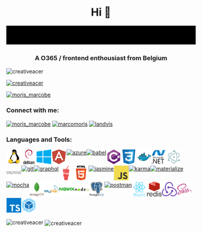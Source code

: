 <h1 align="center">Hi 👋</h1>  
<img src="https://github.com/CreativeAcer/CreativeAcer/blob/main/githubEffect.gif?raw=true">
<h3 align="center">A O365 / frontend enthousiast from Belgium</h3>

<p align="left">
     <img
        src="https://komarev.com/ghpvc/?username=creativeacer&label=Profile%20views&color=0e75b6&style=flat"
        alt="creativeacer" /> </p>

<p align="left"> <a href="https://github.com/ryo-ma/github-profile-trophy"><img
            src="https://github-profile-trophy.vercel.app/?username=creativeacer&theme=onedark&margin-h=10&margin-w=10&column=3&no-bg=true&no-frame=true" alt="creativeacer" /></a> </p>

<p align="left"> <a href="https://twitter.com/moris_marcobe" target="blank"><img
            src="https://img.shields.io/twitter/follow/moris_marcobe?logo=twitter&style=for-the-badge"
            alt="moris_marcobe" /></a> 
        </div></p>

<h3 align="left">Connect with me:</h3>
<p align="left">
    <a href="https://twitter.com/moris_marcobe" target="blank"><img align="center"
            src="https://cdn.jsdelivr.net/npm/simple-icons@3.0.1/icons/twitter.svg" alt="moris_marcobe" height="30"
            width="40" /></a>
    <a href="https://linkedin.com/in/marcomoris" target="blank"><img align="center"
            src="https://cdn.jsdelivr.net/npm/simple-icons@3.0.1/icons/linkedin.svg" alt="marcomoris" height="30"
            width="40" /></a>
    <a href="https://stackoverflow.com/users/landvis" target="blank"><img align="center"
            src="https://cdn.jsdelivr.net/npm/simple-icons@3.0.1/icons/stackoverflow.svg" alt="landvis" height="30"
            width="40" /></a>
</p>

<h3 align="left">Languages and Tools:</h3>

<p align="left">
    <div style="display: flex;flex-wrap: wrap;">
        <a href="https://nl.wikipedia.org/wiki/Linux" target="_blank"> <img
            src="https://raw.githubusercontent.com/devicons/devicon/master/icons/linux/linux-original.svg"
            alt="angularjs" width="40" height="40" /> </a><a href="https://www.debian.org/" target="_blank"> <img
                src="https://raw.githubusercontent.com/devicons/devicon/master/icons/debian/debian-original-wordmark.svg"
                alt="angularjs" width="40" height="40" /> </a><a href="https://www.microsoft.com/" target="_blank"> <img
                    src="https://raw.githubusercontent.com/devicons/devicon/master/icons/windows8/windows8-original.svg"
                    alt="angularjs" width="40" height="40" /> </a><a href="https://angular.io" target="_blank"> <img
                src="https://raw.githubusercontent.com/devicons/devicon/master/icons/angularjs/angularjs-plain.svg"
                alt="angularjs" width="40" height="40" /> </a> <a href="https://azure.microsoft.com/en-in/"
            target="_blank"> <img src="https://www.vectorlogo.zone/logos/microsoft_azure/microsoft_azure-icon.svg"
                alt="azure" width="40" height="40" /> </a> <a href="https://babeljs.io/" target="_blank"> <img
                src="https://www.vectorlogo.zone/logos/babeljs/babeljs-icon.svg" alt="babel" width="40" height="40" />
        </a>
        <a href="https://www.w3schools.com/cs/" target="_blank"> <img
                src="https://raw.githubusercontent.com/devicons/devicon/master/icons/csharp/csharp-original.svg"
                alt="csharp" width="40" height="40" /> </a> <a href="https://www.w3schools.com/css/" target="_blank">
            <img src="https://raw.githubusercontent.com/devicons/devicon/master/icons/css3/css3-original.svg" alt="css3"
                width="40" height="40" /> </a> <a href="https://www.docker.com/" target="_blank"> <img
                src="https://raw.githubusercontent.com/devicons/devicon/master/icons/docker/docker-original.svg"
                alt="docker" width="40" height="40" /> </a> <a href="https://dotnet.microsoft.com/" target="_blank">
            <img src="https://raw.githubusercontent.com/devicons/devicon/master/icons/dot-net/dot-net-original-wordmark.svg"
                alt="dotnet" width="40" height="40" /> </a> <a href="https://www.electronjs.org" target="_blank"> <img
                src="https://raw.githubusercontent.com/devicons/devicon/master/icons/electron/electron-original.svg"
                alt="electron" width="40" height="40" /> </a> <a href="https://expressjs.com" target="_blank"> <img
                src="https://raw.githubusercontent.com/devicons/devicon/master/icons/express/express-original-wordmark.svg"
                alt="express" width="40" height="40" /> </a> <a href="https://git-scm.com/" target="_blank"> <img
                src="https://www.vectorlogo.zone/logos/git-scm/git-scm-icon.svg" alt="git" width="40" height="40" />
        </a> <a href="https://graphql.org" target="_blank"> <img
                src="https://www.vectorlogo.zone/logos/graphql/graphql-icon.svg" alt="graphql" width="40" height="40" />
        </a> <a href="https://gulpjs.com" target="_blank"> <img
                src="https://raw.githubusercontent.com/devicons/devicon/master/icons/gulp/gulp-plain.svg" alt="gulp"
                width="40" height="40" /> </a> <a href="https://www.w3.org/html/" target="_blank"> <img
                src="https://raw.githubusercontent.com/devicons/devicon/master/icons/html5/html5-original-wordmark.svg"
                alt="html5" width="40" height="40" /> </a> <a href="https://jasmine.github.io/" target="_blank"> <img
                src="https://www.vectorlogo.zone/logos/jasmine/jasmine-icon.svg" alt="jasmine" width="40" height="40" />
        </a> <a href="https://developer.mozilla.org/en-US/docs/Web/JavaScript" target="_blank"> <img
                src="https://raw.githubusercontent.com/devicons/devicon/master/icons/javascript/javascript-original.svg"
                alt="javascript" width="40" height="40" /> </a> <a
            href="https://karma-runner.github.io/latest/index.html" target="_blank"> <img
                src="https://raw.githubusercontent.com/detain/svg-logos/780f25886640cef088af994181646db2f6b1a3f8/svg/karma.svg"
                alt="karma" width="40" height="40" /> </a> <a href="https://materializecss.com/" target="_blank"> <img
                src="https://raw.githubusercontent.com/prplx/svg-logos/5585531d45d294869c4eaab4d7cf2e9c167710a9/svg/materialize.svg"
                alt="materialize" width="40" height="40" /> </a> <a href="https://mochajs.org" target="_blank"> <img
                src="https://www.vectorlogo.zone/logos/mochajs/mochajs-icon.svg" alt="mocha" width="40" height="40" />
        </a>
        <a href="https://www.mongodb.com/" target="_blank"> <img
                src="https://raw.githubusercontent.com/devicons/devicon/master/icons/mongodb/mongodb-original-wordmark.svg"
                alt="mongodb" width="40" height="40" /> </a> <a href="https://www.mysql.com/" target="_blank"> <img
                src="https://raw.githubusercontent.com/devicons/devicon/master/icons/mysql/mysql-original-wordmark.svg"
                alt="mysql" width="40" height="40" /> </a> <a href="https://www.nginx.com" target="_blank"> <img
                src="https://raw.githubusercontent.com/devicons/devicon/master/icons/nginx/nginx-original.svg"
                alt="nginx" width="40" height="40" /> </a> <a href="https://nodejs.org" target="_blank"> <img
                src="https://raw.githubusercontent.com/devicons/devicon/master/icons/nodejs/nodejs-original-wordmark.svg"
                alt="nodejs" width="40" height="40" /> </a> <a href="https://www.postgresql.org" target="_blank"> <img
                src="https://raw.githubusercontent.com/devicons/devicon/master/icons/postgresql/postgresql-original-wordmark.svg"
                alt="postgresql" width="40" height="40" /> </a> <a href="https://postman.com" target="_blank"> <img
                src="https://www.vectorlogo.zone/logos/getpostman/getpostman-icon.svg" alt="postman" width="40"
                height="40" /> </a> <a href="https://reactjs.org/" target="_blank"> <img
                src="https://raw.githubusercontent.com/devicons/devicon/master/icons/react/react-original-wordmark.svg"
                alt="react" width="40" height="40" /> </a> <a href="https://redis.io" target="_blank"> <img
                src="https://raw.githubusercontent.com/devicons/devicon/master/icons/redis/redis-original-wordmark.svg"
                alt="redis" width="40" height="40" /> </a> <a href="https://redux.js.org" target="_blank"> <img
                src="https://raw.githubusercontent.com/devicons/devicon/master/icons/redux/redux-original.svg"
                alt="redux" width="40" height="40" /> </a> <a href="https://sass-lang.com" target="_blank"> <img
                src="https://raw.githubusercontent.com/devicons/devicon/master/icons/sass/sass-original.svg" alt="sass"
                width="40" height="40" /> </a> <a href="https://www.typescriptlang.org/" target="_blank"> <img
                src="https://raw.githubusercontent.com/devicons/devicon/master/icons/typescript/typescript-original.svg"
                alt="typescript" width="40" height="40" /> </a> <a href="https://webpack.js.org" target="_blank"> <img
                src="https://raw.githubusercontent.com/devicons/devicon/master/icons/webpack/webpack-original.svg"
                alt="webpack" width="40" height="40" /> </a>
    </div>
</p>

<p><img align="left"
        src="https://github-readme-stats.vercel.app/api/top-langs?username=creativeacer&show_icons=true&theme=onedark&count_private=true&locale=en&layout=compact&show_icons=true&icon_color=00ffe1&hide_border=trueinclude_all_commits=true"
        alt="creativeacer" /></p>

<p>&nbsp;<img align="center"
        src="https://github-readme-stats.vercel.app/api?username=creativeacer&show_icons=true&theme=onedark&count_private=true&locale=en&show_icons=true&icon_color=00ffe1&hide_border=trueinclude_all_commits=true"
        alt="creativeacer" /></p>
